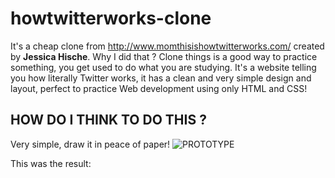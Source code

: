 # howtwitterworks-clone

It's a cheap clone from http://www.momthisishowtwitterworks.com/ created by **Jessica Hische**. Why I did that ? Clone things is a 
good way to practice something, you get used to do what you are studying. It's a website telling you how literally Twitter works, it
has a clean and very simple design and layout, perfect to practice Web development using only HTML and CSS!

## HOW DO I THINK TO DO THIS ?

Very simple, draw it in peace of paper! 
![PROTOTYPE](https://github.com/HiroTatsuo/howtwitterworks-clone/blob/master/mon/prototipo.jpeg)

This was the result: 
